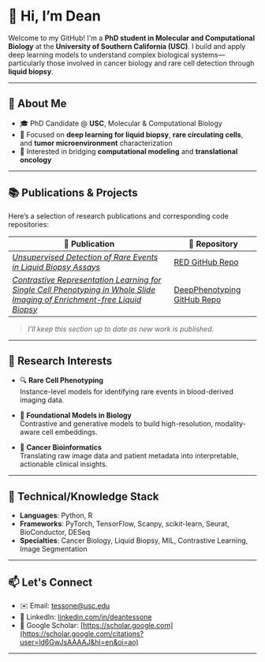 # 👋 Hi, I’m Dean

Welcome to my GitHub! I'm a **PhD student in Molecular and Computational Biology** at the **University of Southern California (USC)**. I build and apply deep learning models to understand complex biological systems—particularly those involved in cancer biology and rare cell detection through **liquid biopsy**.

---

## 🧬 About Me

- 🎓 PhD Candidate @ **USC**, Molecular & Computational Biology
- 🔬 Focused on **deep learning for liquid biopsy**, **rare circulating cells**, and **tumor microenvironment** characterization
- 🧠 Interested in bridging **computational modeling** and **translational oncology**

---

## 📚 Publications & Projects

Here’s a selection of research publications and corresponding code repositories:

| 📖 Publication | 🧪 Repository |
|----------------|---------------|
| _[Unsupervised Detection of Rare Events in Liquid Biopsy Assays](https://pmc.ncbi.nlm.nih.gov/articles/PMC11838382/)_ | [RED GitHub Repo](https://github.com/tessone-dean/rare-event-detection) |
| _[Contrastive Representation Learning for Single Cell Phenotyping in Whole Slide Imaging of Enrichment-free Liquid Biopsy](https://www.biorxiv.org/content/10.1101/2025.05.21.655334v1.abstract)_ | [DeepPhenotyping GitHub Repo](https://github.com/CSI-Cancer/deep_phenotyping) |

> _I'll keep this section up to date as new work is published._

---

## 🧠 Research Interests

- 🔍 **Rare Cell Phenotyping**  
  Instance-level models for identifying rare events in blood-derived imaging data.

- 🧬 **Foundational Models in Biology**  
  Contrastive and generative models to build high-resolution, modality-aware cell embeddings.

- 🧪 **Cancer Bioinformatics**  
  Translating raw image data and patient metadata into interpretable, actionable clinical insights.

---

## 🧰 Technical/Knowledge Stack

- **Languages**: Python, R
- **Frameworks**: PyTorch, TensorFlow, Scanpy, scikit-learn, Seurat, BioConductor, DESeq  
- **Specialties**: Cancer Biology, Liquid Biopsy, MIL, Contrastive Learning, Image Segmentation

---

## 📫 Let's Connect

- ✉️ Email: tessone@usc.edu  
- 🔗 LinkedIn: [linkedin.com/in/deantessone](https://linkedin.com/in/deantessone)  
- 🧠 Google Scholar: [https://scholar.google.com](https://scholar.google.com/citations?user=ld6GwJsAAAAJ&hl=en&oi=ao)

---
